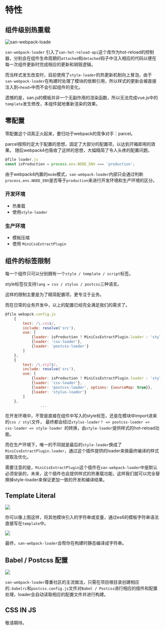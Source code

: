 
# 特性
## 组件级别热重载

![san-webpack-loade](htp://ov35lvdq9.bkt.clouddn.com/san-webpack-hot.gif)

`san-webpack-loader` 引入了`san-hot-reload-api`这个库作为hot-reload的控制器，分别会在组件生命周期的`attached`和`detached`钩子中注入相应的代码以便在每一次组件更新时完成相应的更新和销毁逻辑。

而当样式发生改变时，目前使用了`style-loader`的热更新机制向上冒泡，由于`san-webpack-loader`在构建时处理了模块的依赖引用，所以样式的更新会被直接注入到`<head>`中而不会引起组件的变化。

遗憾的是，san.js的模板并非一个无副作用的渲染函数，所以无法完成vue.js中的`template`发生修改，本组件就地重新渲染的效果。

## 零配置
零配置这个词真正火起来，要归功于webpack的竞争对手：parcel。

parcel按照约定大于配置的思想，固定了大部分的配置项，以达到开箱即用的效果。
随后webpack4也吸收了这样的思想，大幅精简了令人头疼的配置问题。

```js
@file loader.js
const isProduction = process.env.NODE_ENV === 'production';
```

由于webpack4内置的`mode`模式，`san-webpack-loader`内部只会通过判断`process.env.NODE_ENV`是否等于`production`来进行开发环境和生产环境的区分。

### 开发环境
- 热重载
- 使用`style-loader`

### 生产环境
- 模板压缩
- 使用 `MiniCssExtractPlugin`


## 组件的标签限制

每一个组件只可以分别拥有一个`style / template / script`标签。

style标签仅支持`lang = css / stylus / postcss`三种语言。

这样的限制主要是为了精简配置项，更专注于业务。

而在日常的业务开发中，以上的配置已经完全满足我们的需求了。

```js
@file webapck.config.js
    {
        test: /\.css$/,
        include: resolve('src'),
        use: [
            {loader: isProduction ? MiniCssExtractPlugin.loader : 'style-loader'},
            {loader: 'css-loader'},
            {loader: 'postcss-loader'}
        ]
    },
    {
        test: /\.styl$/,
        include: resolve('src'),
        use: [
            {loader: isProduction ? MiniCssExtractPlugin.loader : 'style-loader'},
            {loader: 'css-loader'},
            {loader: 'postcss-loader', options: {sourceMap: true}},
            {loader: 'stylus-loader'}
        ]
    },
                ...
```

在开发环境中，不管是直接在组件中写入的style标签，还是在模块中import进来的`css / styl`文件，
最终都会经过`stylus-loader？ => postcss-loader => css-loader => style-loader `的转换，由`style-loader`提供样式的hot-reload功能。

而在生产环境下，唯一的不同就是最后的`style-loader`换成了`MiniCssExtractPlugin.loader`，通过这个插件提供的loader来做最终编译的样式提取及优化。

需要注意的是，`MiniCssExtractPlugin`这个插件在`san-webpack-loader`中是默认必须安装的，未来，这个插件也会提供样式的热重载功能，这样我们就可以完全替换掉style-loader来保证更加一致的开发和编译结果。

## Template Literal

![](http://ov35lvdq9.bkt.clouddn.com/15233423130901.jpg)

你可以像上图这样，将其他模块引入的字符串或变量，通过es6的模板字符串语法直接写在`template`中。

![](http://ov35lvdq9.bkt.clouddn.com/15233424662700.jpg)

最终，`san-webpack-loader`会帮你在构建时静态编译成字符串。


## Babel / Postcss 配置
![](http://ov35lvdq9.bkt.clouddn.com/15233427525860.jpg)

`san-webpack-loader`尊重社区的主流做法，只需在项目根目录创建相应的`.babelrc`和`postcss.config.js`文件对`Babel / Postcss`进行相应的插件和配置处理，loader会自动读取相应的配置文件并进行构建。


## CSS IN JS
敬请期待。

